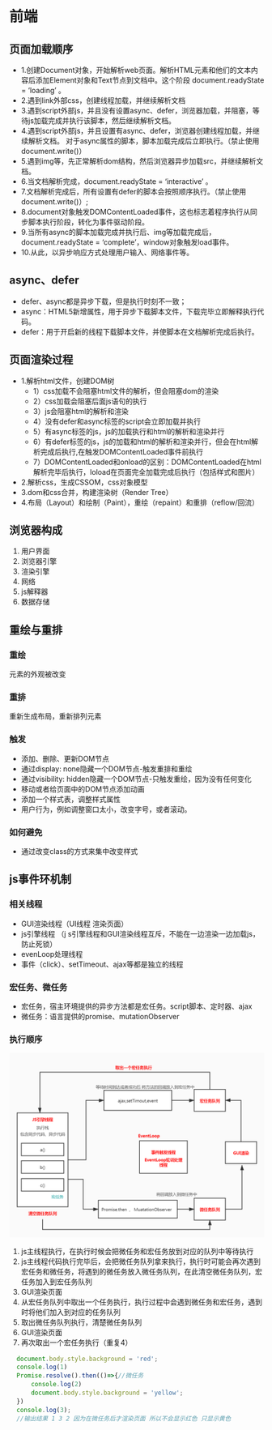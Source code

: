 # 前端
## 页面加载顺序
+ 1.创建Document对象，开始解析web页面。解析HTML元素和他们的文本内容后添加Element对象和Text节点到文档中。这个阶段 document.readyState = ‘loading’ 。
+ 2.遇到link外部css，创建线程加载，并继续解析文档
+ 3.遇到script外部js，并且没有设置async、defer，浏览器加载，并阻塞，等待js加载完成并执行该脚本，然后继续解析文档。
+ 4.遇到script外部js，并且设置有async、defer，浏览器创建线程加载，并继续解析文档。 对于async属性的脚本，脚本加载完成后立即执行。（禁止使用document.write()）
+ 5.遇到img等，先正常解析dom结构，然后浏览器异步加载src，并继续解析文档。
+ 6.当文档解析完成，document.readyState = ‘interactive’ 。
+ 7.文档解析完成后，所有设置有defer的脚本会按照顺序执行。（禁止使用document.write()）;
+ 8.document对象触发DOMContentLoaded事件，这也标志着程序执行从同步脚本执行阶段，转化为事件驱动阶段。
+ 9.当所有async的脚本加载完成并执行后、img等加载完成后，document.readyState = ‘complete’，window对象触发load事件。
+ 10.从此，以异步响应方式处理用户输入、网络事件等。
## async、defer
+ defer、async都是异步下载，但是执行时刻不一致；
+ async：HTML5新增属性，用于异步下载脚本文件，下载完毕立即解释执行代码。
+ defer：用于开启新的线程下载脚本文件，并使脚本在文档解析完成后执行。
## 页面渲染过程
+ 1.解析html文件，创建DOM树
  + 1）css加载不会阻塞html文件的解析，但会阻塞dom的渲染
  + 2）css加载会阻塞后面js语句的执行
  + 3）js会阻塞html的解析和渲染
  + 4）没有defer和async标签的script会立即加载并执行
  + 5）有async标签的js，js的加载执行和html的解析和渲染并行
  + 6）有defer标签的js，js的加载和html的解析和渲染并行，但会在html解析完成后执行,在触发DOMContentLoaded事件前执行
  + 7）DOMContentLoaded和onload的区别：DOMContentLoaded在html解析完毕后执行，loload在页面完全加载完成后执行（包括样式和图片）
+ 2.解析css，生成CSSOM，css对象模型
+ 3.dom和css合并，构建渲染树（Render Tree）
+ 4.布局（Layout）和绘制（Paint），重绘（repaint）和重排（reflow/回流）
## 浏览器构成
1. 用户界面
2. 浏览器引擎
3. 渲染引擎
4. 网络
5. js解释器
6. 数据存储
## 重绘与重排
### 重绘
元素的外观被改变
### 重排
重新生成布局，重新排列元素
### 触发
+ 添加、删除、更新DOM节点
+ 通过display: none隐藏一个DOM节点-触发重排和重绘
+ 通过visibility: hidden隐藏一个DOM节点-只触发重绘，因为没有任何变化
+ 移动或者给页面中的DOM节点添加动画
+ 添加一个样式表，调整样式属性
+ 用户行为，例如调整窗口太小，改变字号，或者滚动。
### 如何避免
+ 通过改变class的方式来集中改变样式
## js事件环机制
### 相关线程
+ GUI渲染线程（UI线程 渲染页面）
+ js引擎线程 （j s引擎线程和GUI渲染线程互斥，不能在一边渲染一边加载js，防止死锁）
+ evenLoop处理线程
+ 事件（click）、setTimeout、ajax等都是独立的线程
### 宏任务、微任务
+ 宏任务，宿主环境提供的异步方法都是宏任务。script脚本、定时器、ajax
+ 微任务：语言提供的promise、mutationObserver
### 执行顺序
![](./imgs/evenloop.jpg)
1. js主线程执行，在执行时候会把微任务和宏任务放到对应的队列中等待执行
2. js主线程代码执行完毕后，会把微任务队列拿来执行，执行时可能会再次遇到宏任务和微任务，将遇到的微任务放入微任务队列，在此清空微任务队列，宏任务加入到宏任务队列
3. GUI渲染页面
4. 从宏任务队列中取出一个任务执行，执行过程中会遇到微任务和宏任务，遇到时将他们加入到对应的任务队列
5. 取出微任务队列执行，清楚微任务队列
6. GUI渲染页面
7. 再次取出一个宏任务执行（重复4）
```js
  document.body.style.background = 'red';
  console.log(1)
  Promise.resolve().then(()=>{//微任务
      console.log(2)
      document.body.style.background = 'yellow';
  })
  console.log(3);
  //输出结果 1 3 2 因为在微任务后才渲染页面 所以不会显示红色 只显示黄色
```


